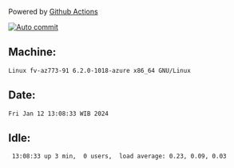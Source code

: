 Powered by [Github Actions](https://github.com/features/actions)

[![Auto commit](https://github.com/hiage/workstation/workflows/Auto%20commit/badge.svg)](https://github.com/hiage/workstation/actions?query=workflow%3A%22Auto+commit%22)

## Machine:
```
Linux fv-az773-91 6.2.0-1018-azure x86_64 GNU/Linux
```
## Date:
```
Fri Jan 12 13:08:33 WIB 2024
```
## Idle:
```
 13:08:33 up 3 min,  0 users,  load average: 0.23, 0.09, 0.03
```
